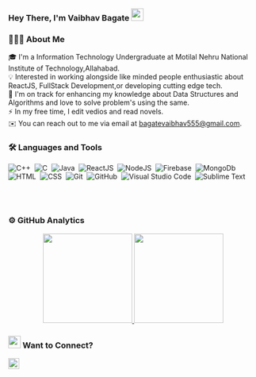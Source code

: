 ### **Hey There, I'm Vaibhav Bagate** <img src="https://media.giphy.com/media/hvRJCLFzcasrR4ia7z/giphy.gif" width="25px">


### 👨🏻‍💻 About Me
🎓 I'm a Information Technology Undergraduate at Motilal Nehru National Institute of Technology,Allahabad.\
💡 Interested in working alongside like minded people enthusiastic about ReactJS, FullStack Development,or developing cutting edge tech.\
🌱 I'm on track for enhancing my knowledge about Data Structures and Algorithms and love to solve problem's using the same.\
⚡ In my free time, I edit vedios and read novels.\
✉️ You can reach out to me via email at bagatevaibhav555@gmail.com.

### 🛠 Languages and Tools
![C++](https://img.shields.io/badge/-C++-05122A?style=flat&logo=C%2B%2B&logoColor=00599C)&nbsp;
![C](https://img.shields.io/badge/-C-05122A?style=flat&logo=C&logoColor=A8B9CC)&nbsp;
![Java](https://img.shields.io/badge/-Java-05122A?style=flat&logo=java)&nbsp;
![ReactJS](https://img.shields.io/badge/-ReactJS-05122A?style=flat&logo=react&logoColor=42A5F5)&nbsp;
![NodeJS](https://img.shields.io/badge/-NodeJS-05122A?style=flat&logo=nodedotjs&logoColor=42A5F5)&nbsp;
![Firebase](https://img.shields.io/badge/-Firebase-05122A?style=flat&logo=firebase&logoColor=42A5F5)&nbsp;
![MongoDb](https://img.shields.io/badge/MongoDB-4EA94B?style=flat&logo=mongodb&logoColor=42A5F5)&nbsp;
![HTML](https://img.shields.io/badge/-HTML-05122A?style=flat&logo=HTML5)&nbsp;
![CSS](https://img.shields.io/badge/-CSS-05122A?style=flat&logo=CSS3&logoColor=1572B6)&nbsp;
![Git](https://img.shields.io/badge/-Git-05122A?style=flat&logo=git)&nbsp;
![GitHub](https://img.shields.io/badge/-GitHub-05122A?style=flat&logo=github)&nbsp;
![Visual Studio Code](https://img.shields.io/badge/-Visual%20Studio%20Code-05122A?style=flat&logo=visual-studio-code&logoColor=007ACC)&nbsp;
![Sublime Text](https://img.shields.io/badge/-Sublime_Text-05122A?style=flat&logo=sublime-text&logoColor=FF9800)&nbsp;


<br/>
<br/>

### ⚙️ GitHub Analytics
<p align="center">
<a href="https://github.com/vaibhav25-mnnit">
  <img height="180em" src="https://github-readme-stats-eight-theta.vercel.app/api?username=vaibhav25-mnnit&show_icons=true&theme=algolia&include_all_commits=true&count_private=true"/>
  <img height="180em" src="https://github-readme-stats-eight-theta.vercel.app/api/top-langs/?username=vaibhav25-mnnit&layout=compact&langs_count=8&theme=algolia"/>
</a>
</p>


### <img src="https://media.giphy.com/media/cHw1sFUAfZcZfcLjq9/giphy.gif" width="25px"> Want to Connect?
<a href="https://www.linkedin.com/in/vaibhav-bagate/">
<img align="left" alt="vaibhav's LinkedIN" width="22px" src="https://raw.githubusercontent.com/peterthehan/peterthehan/master/assets/linkedin.svg" />
</a>
